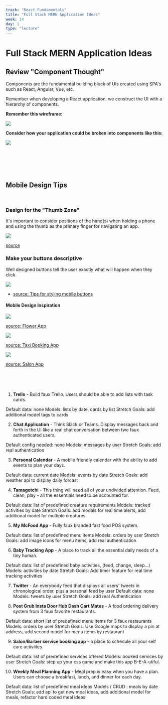 ```yaml
---
track: "React Fundamentals"
title: "Full Stack MERN Application Ideas"
week: 14
day: 1
type: "lecture"
---
```


# Full Stack MERN Application Ideas

## Review "Component Thought"

Components are the fundamental building block of UIs created using SPA's such as React, Angular, Vue, etc.

Remember when developing a React application, we construct the UI with a hierarchy of components.

**Remember this wireframe:**

<img src="https://i.imgur.com/hL1T2tH.png">

**Consider how your application could be broken into components like this:**

<img src="https://i.imgur.com/TqerRDf.png">

<br>
<br>
<br>

 <!-- https://developer.apple.com/design/tips/ -->

 <!-- https://i0.wp.com/www.360technosoft.com/blog/wp-content/uploads/2016/11/design-of-mobile-app.png?resize=860%2C1641&ssl=1 -->

<!-- https://miro.medium.com/max/1400/1*p-fi-icTTPpn1FvDAgKZRQ.png -->
<br>
<br>
<br>

## Mobile Design Tips

<br>

### Design for the "Thumb Zone"

It's important to consider positions of the hand(s) when holding a phone and using the thumb as the primary finger for navigating an app. 

<img src="https://miro.medium.com/max/1400/1*p-fi-icTTPpn1FvDAgKZRQ.png">

[source](https://alistapart.com/article/how-we-hold-our-gadgets/)


### Make your buttons descriptive

Well designed buttons tell the user exactly what will happen when they click. 

<img src="https://assets.justinmind.com/wp-content/webp-express/webp-images/uploads/2020/07/descriptive-microcopy-button-design.png.webp">

- [source: Tips for styling mobile buttons](https://www.justinmind.com/blog/button-design-websites-mobile-apps/)


#### Mobile Design Inspiration 

<img src="https://cdn.dribbble.com/users/2461751/screenshots/11431532/media/ea8130287e3561e0325788b545c81c02.png"/>

[source: Flower App](https://dribbble.com/shots/11431532-Flower-app/)

<img src="https://cdn.dribbble.com/users/1192538/screenshots/15613933/media/02d38c0514ace97c07e9dc1cc8586900.png?compress=1&resize=1200x900&vertical=top"/>

[source: Taxi Booking App](https://dribbble.com/shots/15613933-Taxi-booking-app)

<img src="https://cdn.dribbble.com/users/1192538/screenshots/15723703/media/54ca035a33f31d7b49ece80a7416089b.png"/>

[source: Salon App](https://dribbble.com/shots/15723703-Salon-App/)

<br>
<br>
<br>

1. **Trello** - Build faux Trello. Users should be able to add lists with task cards.

Default data: none
Models: lists by date, cards by list
Stretch Goals: add additional model tags to cards

2. **Chat Application** - Think Slack or Teams. Display messages back and forth in the UI like a real chat conversation between two faux authenticated users.

Default config needed: none
Models: messages by user
Stretch Goals: add real authentication

3. **Personal Calendar** - A mobile friendly calendar with the ability to add events to plan your days.

Default data: current date
Models: events by date
Stretch Goals: add weather api to display daily forcast

4. **Tamagotchi** - This thing will need all of your undivided attention. Feed, clean, play - all the essentials need to be accounted for. 

Default data: list of predefined creature requirements
Models: tracked activities by date
Stretch Goals: add modals for real time alerts, add additional model for multiple creatures

5. **My McFood App** - Fully faux branded fast food POS system.

Default data: list of predefined menu items
Models: orders by user
Stretch Goals: add image icons for menu items, add real authentication

6. **Baby Tracking App** - A place to track all the essential daily needs of a tiny human. 

Default data: list of predefined baby activities, (feed, change, sleep...)
Models: activities by date
Stretch Goals: Add timer feature for real time tracking activities

7. **Twitter** - An everybody feed that displays all users' tweets in chronological order, plus a personal feed by user
Default data: none
Models: tweets by user
Stretch Goals: add real Authentication

8. **Post Grub Insta Door Hub Dash Cart Mates** - A food ordering delivery system from 3 faux favorite restaurants.

Default data: short list of predefined menu items for 3 faux restaurants
Models: orders by user
Stretch Goals: Use Google maps to display a pin at address, add second model for menu items by restaurant

9. **Salon/Barber service booking app** - a place to schedule all your self care activiites. 

Default data: list of predefined services offered
Models: booked services by user
Stretch Goals: step up your css game and make this app B-E-A-utiful.

10. **Weekly Meal Planning App** - Meal prep is easy when you have a plan. Users can choose a breakfast, lunch, and dinner for each day.

Default data: list of predefined meal ideas
Models / CRUD : meals by date
Stretch Goals: add api to get new meal ideas, add additional model for meals, refactor hard coded meal ideas